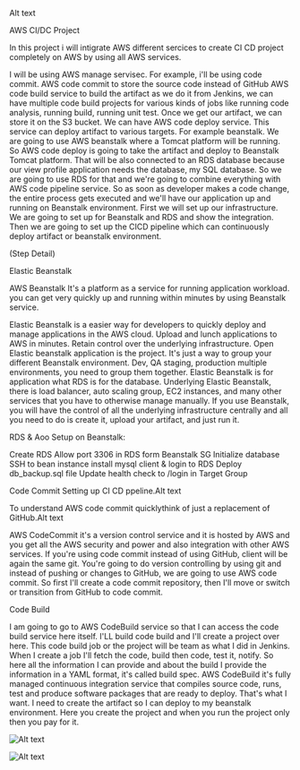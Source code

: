 
Alt text

AWS CI/DC Project

In this project i will intigrate AWS different sercices to create CI CD project completely on AWS by using all AWS services.

I will be using AWS manage servisec. For example, i'll be using code commit. AWS code commit to store the source code instead of GitHub AWS code build service to build the artifact as we do it from Jenkins, we can have multiple code build projects for various kinds of jobs like running code analysis, running build, running unit test. Once we get our artifact, we can store it on the S3 bucket. We can have AWS code deploy service. This service can deploy artifact to various targets. For example beanstalk. We are going to use AWS beanstalk where a Tomcat platform will be running. So AWS code deploy is going to take the artifact and deploy to Beanstalk Tomcat platform. That will be also connected to an RDS database because our view profile application needs the database, my SQL database. So we are going to use RDS for that and we're going to combine everything with AWS code pipeline service. So as soon as developer makes a code change, the entire process gets executed and we'll have our application up and running on Beanstalk environment. First we will set up our infrastructure. We are going to set up for Beanstalk and RDS and show the integration. Then we are going to set up the CICD pipeline which can continuously deploy artifact or beanstalk environment.

(Step Detail)

Elastic Beanstalk

AWS Beanstalk It's a platform as a service for running application workload. you can get very quickly up and running within minutes by using Beanstalk service.

Elastic Beanstalk is a easier way for developers to quickly deploy and manage applications in the AWS cloud. Upload and lunch applications to AWS in minutes. Retain control over the underlying infrastructure. Open Elastic beanstalk  application is the project. It's just a way to group your different Beanstalk environment. Dev, QA staging, production multiple environments, you need to group them together. Elastic Beanstalk is for application what RDS is for the database. Underlying Elastic Beanstalk, there is load balancer, auto scaling group, EC2 instances, and many other services that you have to otherwise manage manually. If you use Beanstalk, you will have the control of all the underlying infrastructure centrally and all you need to do is create it, upload your artifact, and just run it.

RDS & Aoo Setup on Beanstalk:

Create RDS Allow port 3306 in RDS form Beanstalk SG Initialize database SSH to bean instance install mysql client & login to RDS Deploy db_backup.sql file Update health check to /login in Target Group

Code Commit Setting up CI CD ppeline.Alt text

To understand AWS code commit quicklythink of just a replacement of GitHub.Alt text

AWS CodeCommit it's a version control service and it is hosted by AWS and you get all the AWS security and power and also integration with other AWS services. If you're using code commit instead of using GitHub, client will be again the same git. You're going to do version controlling by using git and instead of pushing or changes to GitHub, we are going to use AWS code commit. So first I'll create a code commit repository, then I'll move or switch or transition from GitHub to code commit.

Code Build

I am going to go to AWS CodeBuild service so that I can access the code build service here itself. I'LL build code build and I'll create a project over here. This code build job or the project will be team as what I did in Jenkins. When I create a job I'll fetch the code, build then code, test it, notify. So here all the information I can provide and about the build I provide the information in a YAML format, it's called build spec. AWS CodeBuild it's fully managed continuous integration service that compiles source code, runs, test and produce software packages that are ready to deploy. That's what I want. I need to create the artifact so I can deploy to my beanstalk environment. Here you create the project and when you run the project only then you pay for it.

![Alt text](image.png)

![Alt text](image-1.png)